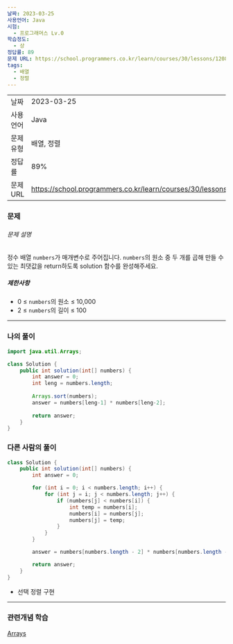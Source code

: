 ```yaml
---
날짜: 2023-03-25
사용언어: Java
시험:
  - 프로그래머스 Lv.0
학습정도:
  - 상
정답률: 89
문제 URL: https://school.programmers.co.kr/learn/courses/30/lessons/120847
tags:
  - 배열
  - 정렬
---
```

|        |                                                                  |
| ------ | ---------------------------------------------------------------- |
| 날짜     | 2023-03-25                                                       |
| 사용 언어  | Java                                                             |
| 문제 유형  | 배열, 정렬                                                           |
| 정답률    | 89%                                                              |
| 문제 URL | https://school.programmers.co.kr/learn/courses/30/lessons/120847 |

### 문제

###### 문제 설명

정수 배열 `numbers`가 매개변수로 주어집니다. `numbers`의 원소 중 두 개를 곱해 만들 수 있는 최댓값을 return하도록 solution 함수를 완성해주세요.

##### 제한사항

- 0 ≤ `numbers`의 원소 ≤ 10,000
- 2 ≤ `numbers`의 길이 ≤ 100

---

### 나의 풀이

```java
import java.util.Arrays;

class Solution {
    public int solution(int[] numbers) {
        int answer = 0;
        int leng = numbers.length;
        
        Arrays.sort(numbers);
        answer = numbers[leng-1] * numbers[leng-2];
        
        return answer;
    }
}
```

### 다른 사람의 풀이

```java
class Solution {
    public int solution(int[] numbers) {
        int answer = 0;

        for (int i = 0; i < numbers.length; i++) {
            for (int j = i; j < numbers.length; j++) {
                if (numbers[j] < numbers[i]) {
                    int temp = numbers[i];
                    numbers[i] = numbers[j];
                    numbers[j] = temp;
                }
            }
        }

        answer = numbers[numbers.length - 2] * numbers[numbers.length - 1];

        return answer;
    }
}
```
- 선택 정렬 구현

---
### 관련개념 학습

[Arrays](Summary/Arrays)